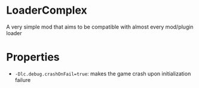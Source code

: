 # LoaderComplex
A very simple mod that aims to be compatible with almost every mod/plugin loader


# Properties
- `-Dlc.debug.crashOnFail=true`: makes the game crash upon initialization failure
